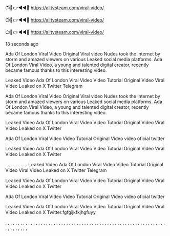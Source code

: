 
📺📱👉◄◄🔴  https://alltvsteam.com/viral-video/

📺📱👉◄◄🔴  https://alltvsteam.com/viral-video/

📺📱👉◄◄🔴  https://alltvsteam.com/viral-video/

18 seconds ago

Ada Of London Viral Video Original Viral video Nudes took the internet by storm and amazed viewers on various Leaked social media platforms. Ada Of London Viral Video, a young and talented digital creator, recently became famous thanks to this interesting video.

L𝚎aked Video Ada Of London Viral Video Video Tutorial Original Video Viral Video L𝚎aked on X Twitter Telegram

Ada Of London Viral Video Original Viral video Nudes took the internet by storm and amazed viewers on various Leaked social media platforms. Ada Of London Viral Video, a young and talented digital creator, recently became famous thanks to this interesting video.

L𝚎aked Video Ada Of London Viral Video Video Tutorial Original Video Viral Video L𝚎aked on X Twitter

Ada Of London Viral Video Video Tutorial Original Video video oficial twitter

L𝚎aked Video Ada Of London Viral Video Video Tutorial Original Video Viral Video L𝚎aked on X Twitter

. . . . . . . . . L𝚎aked Video Ada Of London Viral Video Video Tutorial Original Video Viral Video L𝚎aked on X Twitter Telegram

L𝚎aked Video Ada Of London Viral Video Video Tutorial Original Video Viral Video L𝚎aked on X Twitter

Ada Of London Viral Video Video Tutorial Original Video video oficial twitter

L𝚎aked Video Ada Of London Viral Video Video Tutorial Original Video Viral Video L𝚎aked on X Twitter.fgfgijkfkjhgfuyy

, , , , , , , , , , , , , , , , , , , , , , , , , , , , , , , , , , , , , , , , , , , , , , , , , , , , , , , , , , , , , , , , , , , , , , , ,

